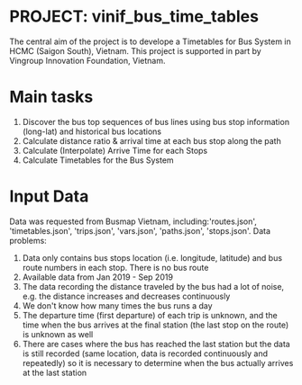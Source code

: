 # PROJECT: vinif_bus_time_tables
The central aim of the project is to develope a Timetables for Bus System in HCMC (Saigon South), Vietnam. This project is supported in part by Vingroup Innovation Foundation, Vietnam. 

Main tasks
==========
1. Discover the bus top sequences of bus lines using bus stop information (long-lat) and historical bus locations  
2. Calculate distance ratio & arrival time at each bus stop along the path
3. Calculate (Interpolate) Arrive Time for each Stops
4. Calculate Timetables for the Bus System 

Input Data
==========
Data was requested from Busmap Vietnam, including:'routes.json', 'timetables.json', 'trips.json', 'vars.json', 'paths.json', 'stops.json'.
Data problems:
1. Data only contains bus stops location (i.e. longitude, latitude) and bus route numbers in each stop. There is no bus route
2. Available data from Jan 2019 - Sep 2019 
3. The data recording the distance traveled by the bus had a lot of noise, e.g. the distance increases and decreases continuously
4. We don't know how many times the bus runs a day
5. The departure time (first departure) of each trip is unknown, and the time when the bus arrives at the final station (the last stop on the route) is unknown as well
6. There are cases where the bus has reached the last station but the data is still recorded (same location, data is recorded continuously and repeatedly) so it is necessary to determine when the bus actually arrives at the last station
